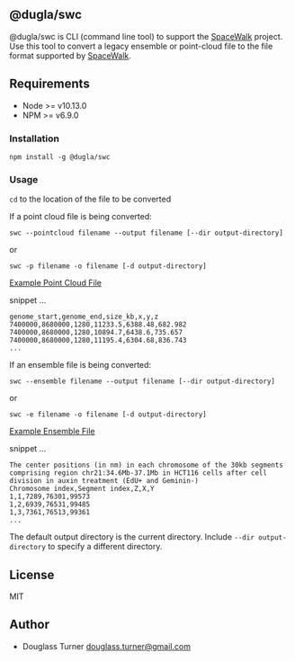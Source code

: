 ## @dugla/swc
@dugla/swc is  CLI (command line tool) to support the [SpaceWalk](https://github.com/igvteam/spacewalk) project. 
Use this tool to convert a legacy ensemble or point-cloud file to the file format supported by [SpaceWalk](https://github.com/igvteam/spacewalk).

## Requirements
- Node >= v10.13.0
- NPM >= v6.9.0

### Installation
````
npm install -g @dugla/swc
````

### Usage

``cd`` to the location of the file to be converted

If a point cloud file is being converted:

``swc --pointcloud filename --output filename [--dir output-directory]``

or

``swc -p filename -o filename [-d output-directory]``


[Example Point Cloud File](https://www.dropbox.com/s/lt9fyrhry8lbdqi/2017-08-03-19-34-25_Location-01.csv?dl=0)

snippet ...
```
genome_start,genome_end,size_kb,x,y,z
7400000,8680000,1280,11233.5,6388.48,682.982
7400000,8680000,1280,10894.7,6438.6,735.657
7400000,8680000,1280,11195.4,6304.68,836.743
...
```

If an ensemble file is being converted:

``swc --ensemble filename --output filename [--dir output-directory]``

or

``swc -e filename -o filename [-d output-directory]``

[Example Ensemble File](https://www.dropbox.com/s/ycbj30umsu0y809/IMR90_chr21-18-20Mb.csv?dl=0)

snippet ...

```
The center positions (in nm) in each chromosome of the 30kb segments comprising region chr21:34.6Mb-37.1Mb in HCT116 cells after cell division in auxin treatment (EdU+ and Geminin-)
Chromosome index,Segment index,Z,X,Y
1,1,7289,76301,99573
1,2,6939,76531,99485
1,3,7361,76513,99361
...
```

The default output directory is the current directory. Include ``--dir output-directory`` to  specify a different directory. 

## License

MIT

## Author

- Douglass Turner <douglass.turner@gmail.com>
